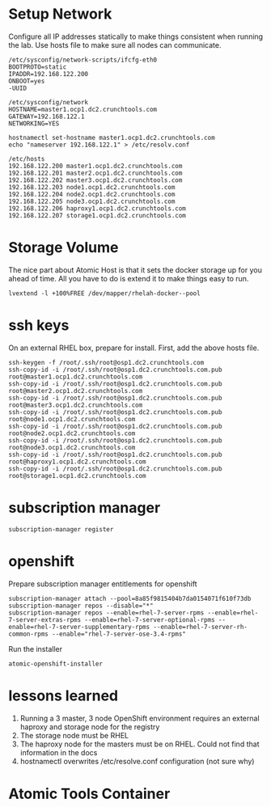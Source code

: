 

# Setup Network
Configure all IP addresses statically to make things consistent when running the lab. Use hosts file to make sure all nodes can communicate.

```
/etc/sysconfig/network-scripts/ifcfg-eth0
BOOTPROTO=static
IPADDR=192.168.122.200
ONBOOT=yes
-UUID
```

```
/etc/sysconfig/network
HOSTNAME=master1.ocp1.dc2.crunchtools.com
GATEWAY=192.168.122.1
NETWORKING=YES
```

```
hostnamectl set-hostname master1.ocp1.dc2.crunchtools.com
echo "nameserver 192.168.122.1" > /etc/resolv.conf
```

```
/etc/hosts
192.168.122.200	master1.ocp1.dc2.crunchtools.com
192.168.122.201	master2.ocp1.dc2.crunchtools.com
192.168.122.202	master3.ocp1.dc2.crunchtools.com
192.168.122.203	node1.ocp1.dc2.crunchtools.com
192.168.122.204	node2.ocp1.dc2.crunchtools.com
192.168.122.205	node3.ocp1.dc2.crunchtools.com
192.168.122.206	haproxy1.ocp1.dc2.crunchtools.com
192.168.122.207	storage1.ocp1.dc2.crunchtools.com
```


# Storage Volume
The nice part about Atomic Host is that it sets the docker storage up for you ahead of time. All you have to do is extend it to make things easy to run.

```
lvextend -l +100%FREE /dev/mapper/rhelah-docker--pool
```

# ssh keys
On an external RHEL box, prepare for install. First, add the above hosts file.

```
ssh-keygen -f /root/.ssh/root@osp1.dc2.crunchtools.com
ssh-copy-id -i /root/.ssh/root@osp1.dc2.crunchtools.com.pub root@master1.ocp1.dc2.crunchtools.com
ssh-copy-id -i /root/.ssh/root@osp1.dc2.crunchtools.com.pub root@master2.ocp1.dc2.crunchtools.com
ssh-copy-id -i /root/.ssh/root@osp1.dc2.crunchtools.com.pub root@master3.ocp1.dc2.crunchtools.com
ssh-copy-id -i /root/.ssh/root@osp1.dc2.crunchtools.com.pub root@node1.ocp1.dc2.crunchtools.com
ssh-copy-id -i /root/.ssh/root@osp1.dc2.crunchtools.com.pub root@node2.ocp1.dc2.crunchtools.com
ssh-copy-id -i /root/.ssh/root@osp1.dc2.crunchtools.com.pub root@node3.ocp1.dc2.crunchtools.com
ssh-copy-id -i /root/.ssh/root@osp1.dc2.crunchtools.com.pub root@haproxy1.ocp1.dc2.crunchtools.com
ssh-copy-id -i /root/.ssh/root@osp1.dc2.crunchtools.com.pub root@storage1.ocp1.dc2.crunchtools.com
```

# subscription manager
```
subscription-manager register
```


# openshift
Prepare subscription manager entitlements for openshift
```
subscription-manager attach --pool=8a85f9815404b7da0154071f610f73db
subscription-manager repos --disable="*"
subscription-manager repos --enable=rhel-7-server-rpms --enable=rhel-7-server-extras-rpms --enable=rhel-7-server-optional-rpms --enable=rhel-7-server-supplementary-rpms --enable=rhel-7-server-rh-common-rpms --enable="rhel-7-server-ose-3.4-rpms"
```

Run the installer
```
atomic-openshift-installer
```
# lessons learned
1. Running a 3 master, 3 node OpenShift environment requires an external haproxy and storage node for the registry
2. The storage node must be RHEL
3. The haproxy node for the masters must be on RHEL. Could not find that information in the docs
4. hostnamectl overwrites /etc/resolve.conf configuration (not sure why)

# Atomic Tools Container
